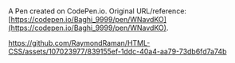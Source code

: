 # 

A Pen created on CodePen.io. Original URL/reference: [https://codepen.io/Baghi_9999/pen/WNavdKO](https://codepen.io/Baghi_9999/pen/WNavdKO).




https://github.com/RaymondRaman/HTML-CSS/assets/107023977/839155ef-1ddc-40a4-aa79-73db6fd7a74b

